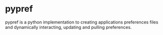 # pypref
pypref is a python implementation to creating  applications preferences files and dynamically interacting, updating and pulling preferences.

